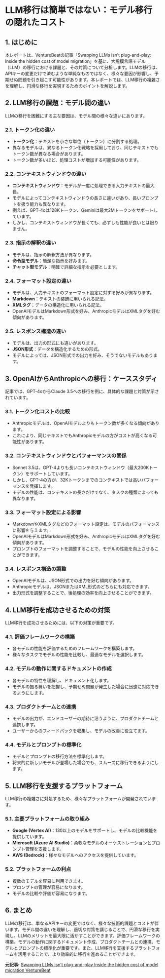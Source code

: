 # LLM移行は簡単ではない：モデル移行の隠れたコスト

## 1. はじめに

本レポートは、VentureBeatの記事「Swapping LLMs isn’t plug-and-play: Inside the hidden cost of model migration」を基に、大規模言語モデル（LLM）の移行における課題と、その対策について分析します。LLMの移行は、APIキーの変更だけで済むような単純なものではなく、様々な要因が影響し、予期せぬ問題を引き起こす可能性があります。本レポートでは、LLM移行の複雑さを理解し、円滑な移行を実現するためのポイントを解説します。

## 2. LLM移行の課題：モデル間の違い

LLMの移行を困難にする主な要因は、モデル間の様々な違いにあります。

### 2.1. トークン化の違い

* **トークン化**：テキストを小さな単位（トークン）に分割する処理。
* 異なるモデルは、異なるトークン化戦略を採用しており、同じテキストでもトークン数が異なる場合があります。
* トークン数が多いほど、処理コストが増加する可能性があります。

### 2.2. コンテキストウィンドウの違い

* **コンテキストウィンドウ**：モデルが一度に処理できる入力テキストの最大長。
* モデルによってコンテキストウィンドウの長さに違いがあり、長いプロンプトを扱う能力も異なります。
* 例えば、GPT-4oは128Kトークン、Geminiは最大2Mトークンをサポートしています。
* しかし、コンテキストウィンドウが長くても、必ずしも性能が良いとは限りません。

### 2.3. 指示の解釈の違い

* モデルは、指示の解釈方法が異なります。
* **命令型モデル**：簡潔な指示を好みます。
* **チャット型モデル**：明確で詳細な指示を必要とします。

### 2.4. フォーマット設定の違い

* モデルは、入力テキストのフォーマット設定に対する好みが異なります。
* **Markdown**：テキストの装飾に用いられる記法。
* **XMLタグ**：データの構造化に用いられる記法。
* OpenAIモデルはMarkdown形式を好み、AnthropicモデルはXMLタグを好む傾向があります。

### 2.5. レスポンス構造の違い

* モデルは、出力の形式にも違いがあります。
* **JSON形式**：データを構造化するための形式。
* モデルによっては、JSON形式での出力を好み、そうでないモデルもあります。

## 3. OpenAIからAnthropicへの移行：ケーススタディ

記事では、GPT-4oからClaude 3.5への移行を例に、具体的な課題と対策が示されています。

### 3.1. トークン化コストの比較

* Anthropicモデルは、OpenAIモデルよりもトークン数が多くなる傾向があります。
* これにより、同じテキストでもAnthropicモデルの方がコストが高くなる可能性があります。

### 3.2. コンテキストウィンドウとパフォーマンスの関係

* Sonnet 3.5は、GPT-4よりも長いコンテキストウィンドウ（最大200Kトークン）をサポートしています。
* しかし、GPT-4の方が、32Kトークンまでのコンテキストでは高いパフォーマンスを発揮します。
* モデルの性能は、コンテキストの長さだけでなく、タスクの種類によっても異なります。

### 3.3. フォーマット設定による影響

* MarkdownやXMLタグなどのフォーマット設定は、モデルのパフォーマンスに影響を与えます。
* OpenAIモデルはMarkdown形式を好み、AnthropicモデルはXMLタグを好む傾向があります。
* プロンプトのフォーマットを調整することで、モデルの性能を向上させることができます。

### 3.4. レスポンス構造の調整

* OpenAIモデルは、JSON形式での出力を好む傾向があります。
* Anthropicモデルは、JSONまたはXML形式のどちらにも対応できます。
* 出力形式を調整することで、後処理の効率を向上させることができます。

## 4. LLM移行を成功させるための対策

LLM移行を成功させるためには、以下の対策が重要です。

### 4.1. 評価フレームワークの構築

* 各モデルの性能を評価するためのフレームワークを構築します。
* 様々なタスクでモデルの性能を比較し、最適なモデルを選択します。

### 4.2. モデルの動作に関するドキュメントの作成

* 各モデルの特性を理解し、ドキュメント化します。
* モデルの振る舞いを把握し、予期せぬ問題が発生した場合に迅速に対応できるようにします。

### 4.3. プロダクトチームとの連携

* モデルの出力が、エンドユーザーの期待に沿うように、プロダクトチームと連携します。
* ユーザーからのフィードバックを収集し、モデルの改善に役立てます。

### 4.4. モデルとプロンプトの標準化

* モデルとプロンプトの移行方法を標準化します。
* 将来的に新しいモデルが登場した場合でも、スムーズに移行できるようにします。

## 5. LLM移行を支援するプラットフォーム

LLM移行の複雑さに対処するため、様々なプラットフォームが開発されています。

### 5.1. 主要プラットフォームの取り組み

* **Google (Vertex AI)**：130以上のモデルをサポートし、モデルの比較機能を提供しています。
* **Microsoft (Azure AI Studio)**：柔軟なモデルのオーケストレーションとプロンプト管理を支援します。
* **AWS (Bedrock)**：様々なモデルへのアクセスを提供しています。

### 5.2. プラットフォームの利点

* 複数のモデルを容易に利用できます。
* プロンプトの管理が容易になります。
* モデルの比較や評価が容易になります。

## 6. まとめ

LLMの移行は、単なるAPIキーの変更ではなく、様々な技術的課題とコストが伴います。モデル間の違いを理解し、適切な対策を講じることで、円滑な移行を実現し、LLMのメリットを最大限に活かすことができます。評価フレームワークの構築、モデルの動作に関するドキュメント作成、プロダクトチームとの連携、モデルとプロンプトの標準化が重要です。また、LLM移行を支援するプラットフォームを活用することで、より効率的に移行を進めることができます。


**元記事:** [Swapping LLMs isn’t plug-and-play Inside the hidden cost of model migration VentureBeat](https://venturebeat.com/ai/swapping-llms-isnt-plug-and-play-inside-the-hidden-cost-of-model-migration/)